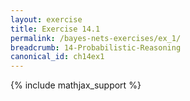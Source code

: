 ```yaml
---
layout: exercise
title: Exercise 14.1
permalink: /bayes-nets-exercises/ex_1/
breadcrumb: 14-Probabilistic-Reasoning
canonical_id: ch14ex1
---
```


{% include mathjax_support %}
